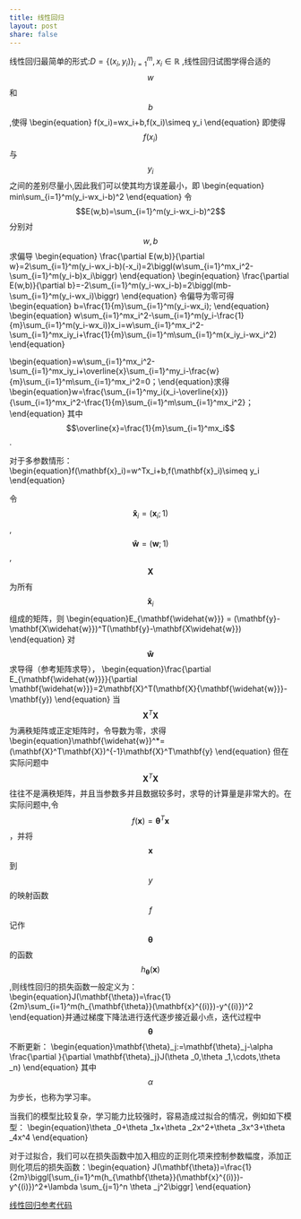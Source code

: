 ```yaml
---
title: 线性回归
layout: post
share: false
---
```


线性回归最简单的形式:$D=\{(x_i, y_i)\}_{i=1}^m,x_i \in\mathbb{R}$ ,线性回归试图学得合适的$$w$$和$$b$$,使得
\begin{equation}
f(x_i)=wx_i+b,f(x_i)\simeq y_i
\end{equation}
即使得$$f(x_i)$$与$$y_i$$之间的差别尽量小,因此我们可以使其均方误差最小，即
\begin{equation}
min\sum_{i=1}^m(y_i-wx_i-b)^2
\end{equation}
令$$E(w,b)=\sum_{i=1}^m(y_i-wx_i-b)^2$$
分别对$$w,b$$求偏导
\begin{equation}
\frac{\partial E(w,b)}{\partial w}=2\sum_{i=1}^m(y_i-wx_i-b)(-x_i)=2\biggl(w\sum_{i=1}^mx_i^2-\sum_{i=1}^m(y_i-b)x_i\biggr)
\end{equation}
\begin{equation}
\frac{\partial E(w,b)}{\partial b}=-2\sum_{i=1}^m(y_i-wx_i-b)=2\biggl(mb-\sum_{i=1}^m(y_i-wx_i)\biggr)
\end{equation}
令偏导为零可得
\begin{equation}
b=\frac{1}{m}\sum_{i=1}^m(y_i-wx_i);
\end{equation}
\begin{equation}
w\sum_{i=1}^mx_i^2-\sum_{i=1}^m(y_i-\frac{1}{m}\sum_{i=1}^m(y_i-wx_i))x_i=w\sum_{i=1}^mx_i^2-\sum_{i=1}^mx_iy_i+\frac{1}{m}\sum_{i=1}^m\sum_{i=1}^m(x_iy_i-wx_i^2)
\end{equation}


\begin{equation}=w\sum_{i=1}^mx_i^2-\sum_{i=1}^mx_iy_i+\overline{x}\sum_{i=1}^my_i-\frac{w}{m}\sum_{i=1}^m\sum_{i=1}^mx_i^2=0；\end{equation}求得
\begin{equation}w=\frac{\sum_{i=1}^my_i(x_i-\overline{x})}{\sum_{i=1}^mx_i^2-\frac{1}{m}\sum_{i=1}^m\sum_{i=1}^mx_i^2}；
\end{equation}
其中$$\overline{x}=\frac{1}{m}\sum_{i=1}^mx_i$$.

对于多参数情形：
\begin{equation}f(\mathbf{x}_i)=w^Tx_i+b,f(\mathbf{x}_i)\simeq y_i
\end{equation}

令$$\mathbf{\widehat{x}}_i =(\mathbf{x}_i;1)$$,$$\mathbf{\widehat{w}} = (\mathbf{w};1)$$,$$\mathbf{X}$$为所有$$\mathbf{\widehat{x}}_i$$组成的矩阵，则
\begin{equation}E_{\mathbf{\widehat{w}}} = (\mathbf{y}-\mathbf{X\widehat{w}})^T(\mathbf{y}-\mathbf{X\widehat{w}})
\end{equation}
对$$\mathbf{\widehat{w}}$$求导得（参考矩阵求导），
\begin{equation}\frac{\partial E_{\mathbf{\widehat{w}}}}{\partial \mathbf{\widehat{w}}}=2\mathbf{X}^T(\mathbf{X}{\mathbf{\widehat{w}}}-\mathbf{y})
\end{equation}
当$$\mathbf{X}^T\mathbf{X}$$为满秩矩阵或正定矩阵时，令导数为零，求得
\begin{equation}\mathbf{\widehat{w}}^*=(\mathbf{X}^T\mathbf{X})^{-1}\mathbf{X}^T\mathbf{y}
\end{equation}
但在实际问题中$$\mathbf{X}^T\mathbf{X}$$往往不是满秩矩阵，并且当参数多并且数据较多时，求导的计算量是非常大的。在实际问题中,令$$f(\mathbf{x})=\mathbf{\theta}^T\mathbf{x}$$，并将$$\mathbf{x}$$到$$y$$的映射函数$$f$$记作$$\mathbf{\theta}$$的函数$$h_{\mathbf{\theta}}(\mathbf{x})$$,则线性回归的损失函数一般定义为：
\begin{equation}J(\mathbf{\theta})=\frac{1}{2m}\sum_{i=1}^m(h_{\mathbf{\theta}}(\mathbf{x}^{(i)})-y^{(i)})^2
\end{equation}并通过梯度下降法进行迭代逐步接近最小点，迭代过程中$$\mathbf{\theta}$$不断更新：
\begin{equation}\mathbf{\theta}_j:=\mathbf{\theta}_j-\alpha \frac{\partial }{\partial \mathbf{\theta}_j}J(\theta _0,\theta _1,\cdots,\theta _n)
\end{equation}
其中$$\alpha$$为步长，也称为学习率。

当我们的模型比较复杂，学习能力比较强时，容易造成过拟合的情况，例如如下模型：
\begin{equation}\theta _0+\theta _1x+\theta _2x^2+\theta _3x^3+\theta _4x^4
\end{equation}

对于过拟合，我们可以在损失函数中加入相应的正则化项来控制参数幅度，添加正则化项后的损失函数：\begin{equation}
J(\mathbf{\theta})=\frac{1}{2m}\biggl[\sum_{i=1}^m(h_{\mathbf{\theta}}(\mathbf{x}^{(i)})-y^{(i)})^2+\lambda \sum_{j=1}^n \theta _j^2\biggr]
\end{equation}


[线性回归参考代码](https://github.com/DarknessBeforeDawn/test-book/blob/master/code/linear_regression/linear_regression.md)


